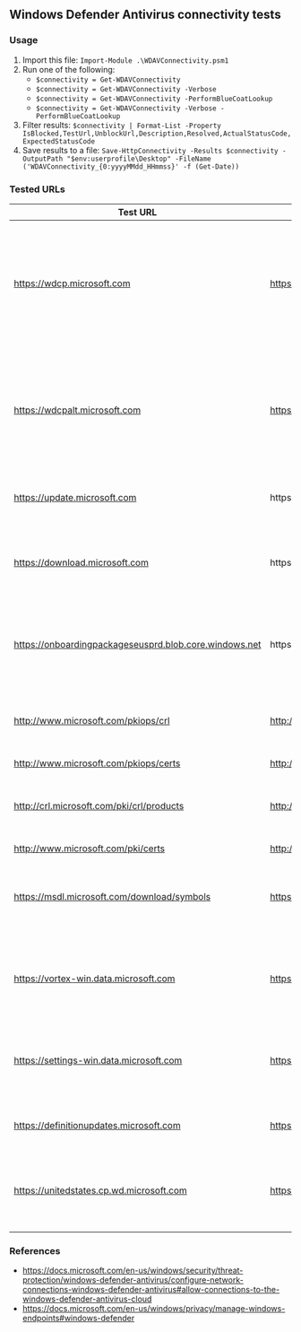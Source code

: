 ## Windows Defender Antivirus connectivity tests

### Usage 
1. Import this file: `Import-Module .\WDAVConnectivity.psm1`
1. Run one of the following:
    * `$connectivity = Get-WDAVConnectivity`
    * `$connectivity = Get-WDAVConnectivity -Verbose`
    * `$connectivity = Get-WDAVConnectivity -PerformBlueCoatLookup`
    * `$connectivity = Get-WDAVConnectivity -Verbose -PerformBlueCoatLookup`
1. Filter results: `$connectivity | Format-List -Property IsBlocked,TestUrl,UnblockUrl,Description,Resolved,ActualStatusCode,ExpectedStatusCode`
1. Save results to a file: `Save-HttpConnectivity -Results $connectivity -OutputPath "$env:userprofile\Desktop" -FileName ('WDAVConnectivity_{0:yyyyMMdd_HHmmss}' -f (Get-Date))`

### Tested URLs

| Test URL | URL to Unblock | Description |
| -- | -- | -- |
| https://wdcp.microsoft.com | https://wdcp.microsoft.com | Windows Defender Antivirus cloud-delivered protection service, also referred to as Microsoft Active Protection Service (MAPS). Used by Windows Defender Antivirus to provide cloud-delivered protection. |
| https://wdcpalt.microsoft.com | https://wdcpalt.microsoft.com | Windows Defender Antivirus cloud-delivered protection service, also referred to as Microsoft Active Protection Service (MAPS). Used by Windows Defender Antivirus to provide cloud-delivered protection. |
| https://update.microsoft.com | https://*.update.microsoft.com | Microsoft Update Service (MU). Signature and product updates. |
| https://download.microsoft.com | https://*.download.microsoft.com | Alternate location for Windows Defender Antivirus definition updates if the installed definitions fall out of date (7 or more days behind). |
| https://onboardingpackageseusprd.blob.core.windows.net | https://*.blob.core.windows.net | Malware submission storage. Upload location for files submitted to Microsoft via the Submission form or automatic sample submission. |
| http://www.microsoft.com/pkiops/crl | http://www.microsoft.com/pkiops | Microsoft Certificate Revocation List (CRL). Used by Windows when creating the SSL connection to MAPS for updating the CRL. |
| http://www.microsoft.com/pkiops/certs | http://www.microsoft.com/pkiops | |
| http://crl.microsoft.com/pki/crl/products | http://crl.microsoft.com | Microsoft Certificate Revocation List (CRL). Used by Windows when creating the SSL connection to MAPS for updating the CRL. |
| http://www.microsoft.com/pki/certs | http://www.microsoft.com/pki | | 
| https://msdl.microsoft.com/download/symbols | https://msdl.microsoft.com/download/symbols | Microsoft Symbol Store. Used by Windows Defender Antivirus to restore certain critical files during remediation flows. |
| https://vortex-win.data.microsoft.com | https://vortex-win.data.microsoft.com | Used by Windows to send client diagnostic data, Windows Defender Antivirus uses this for product quality monitoring purposes. |
| https://settings-win.data.microsoft.com | https://settings-win.data.microsoft.com | Used by Windows to send client diagnostic data, Windows Defender Antivirus uses this for product quality monitoring purposes. |
| https://definitionupdates.microsoft.com | https://definitionupdates.microsoft.com | Windows Defender Antivirus definition updates for Windows 10 1709+ |
| https://unitedstates.cp.wd.microsoft.com | https://unitedstates.cp.wd.microsoft.com | Geo-affinity URL for wdcp.microsoft.com and wdcpalt.microsoft.com as of 06/26/2018 with WDAV 4.18.1806.18062+. | 

### References
* https://docs.microsoft.com/en-us/windows/security/threat-protection/windows-defender-antivirus/configure-network-connections-windows-defender-antivirus#allow-connections-to-the-windows-defender-antivirus-cloud
* https://docs.microsoft.com/en-us/windows/privacy/manage-windows-endpoints#windows-defender